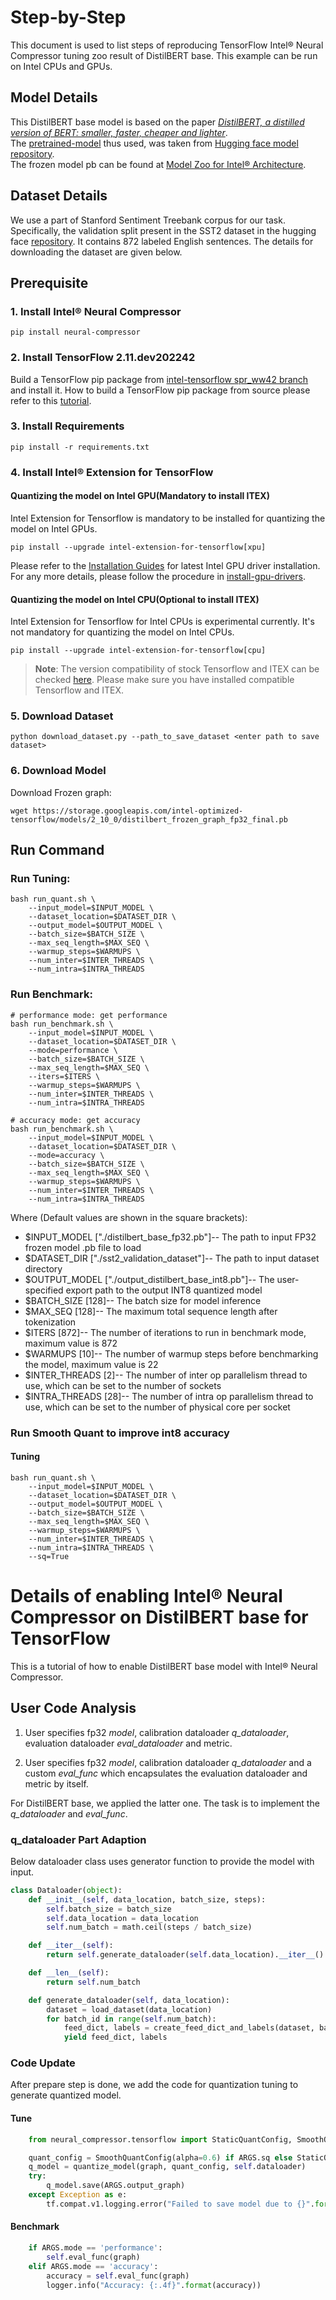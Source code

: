Step-by-Step
============

This document is used to list steps of reproducing TensorFlow Intel® Neural Compressor tuning zoo result of DistilBERT base. This example can be run on Intel CPUs and GPUs.

## Model Details
This DistilBERT base model is based on the paper [*DistilBERT, a distilled version of BERT: smaller, faster, cheaper and lighter*](https://arxiv.org/abs/1910.01108). \
The [pretrained-model](https://huggingface.co/distilbert-base-uncased-finetuned-sst-2-english?text=I+like+you.+I+love+you) thus used, was taken from [Hugging face model repository](https://huggingface.co/models). \
The frozen model pb can be found at [Model Zoo for Intel® Architecture](https://github.com/IntelAI/models/tree/master/models/language_modeling/tensorflow/distilbert_base/inference).

## Dataset Details
We use a part of Stanford Sentiment Treebank corpus for our task. Specifically, the validation split present in the SST2 dataset in the hugging face [repository](https://huggingface.co/datasets/sst2). It contains 872 labeled English sentences. The details for downloading the dataset are given below. 

## Prerequisite

### 1. Install Intel® Neural Compressor
```shell
pip install neural-compressor
```

### 2. Install TensorFlow 2.11.dev202242
Build a TensorFlow pip package from [intel-tensorflow spr_ww42 branch](https://github.com/Intel-tensorflow/tensorflow/tree/spr_ww42) and install it. How to build a TensorFlow pip package from source please refer to this [tutorial](https://www.tensorflow.org/install/source).

### 3. Install Requirements
```shell
pip install -r requirements.txt
```

### 4. Install Intel® Extension for TensorFlow

#### Quantizing the model on Intel GPU(Mandatory to install ITEX)
Intel Extension for Tensorflow is mandatory to be installed for quantizing the model on Intel GPUs.

```shell
pip install --upgrade intel-extension-for-tensorflow[xpu]
```
Please refer to the [Installation Guides](https://dgpu-docs.intel.com/installation-guides/ubuntu/ubuntu-focal-dc.html) for latest Intel GPU driver installation.
For any more details, please follow the procedure in [install-gpu-drivers](https://github.com/intel/intel-extension-for-tensorflow/blob/main/docs/install/install_for_xpu.md#install-gpu-drivers).

#### Quantizing the model on Intel CPU(Optional to install ITEX)
Intel Extension for Tensorflow for Intel CPUs is experimental currently. It's not mandatory for quantizing the model on Intel CPUs.

```shell
pip install --upgrade intel-extension-for-tensorflow[cpu]
```

> **Note**: 
> The version compatibility of stock Tensorflow and ITEX can be checked [here](https://github.com/intel/intel-extension-for-tensorflow#compatibility-table). Please make sure you have installed compatible Tensorflow and ITEX.

### 5. Download Dataset
```shell
python download_dataset.py --path_to_save_dataset <enter path to save dataset>
```

### 6. Download Model
Download Frozen graph:
```shell
wget https://storage.googleapis.com/intel-optimized-tensorflow/models/2_10_0/distilbert_frozen_graph_fp32_final.pb
```

## Run Command
### Run Tuning:
```shell
bash run_quant.sh \
    --input_model=$INPUT_MODEL \
    --dataset_location=$DATASET_DIR \
    --output_model=$OUTPUT_MODEL \
    --batch_size=$BATCH_SIZE \
    --max_seq_length=$MAX_SEQ \
    --warmup_steps=$WARMUPS \
    --num_inter=$INTER_THREADS \
    --num_intra=$INTRA_THREADS
```
### Run Benchmark:
```shell
# performance mode: get performance
bash run_benchmark.sh \
    --input_model=$INPUT_MODEL \
    --dataset_location=$DATASET_DIR \
    --mode=performance \
    --batch_size=$BATCH_SIZE \
    --max_seq_length=$MAX_SEQ \
    --iters=$ITERS \
    --warmup_steps=$WARMUPS \
    --num_inter=$INTER_THREADS \
    --num_intra=$INTRA_THREADS
```

```shell
# accuracy mode: get accuracy
bash run_benchmark.sh \
    --input_model=$INPUT_MODEL \
    --dataset_location=$DATASET_DIR \
    --mode=accuracy \
    --batch_size=$BATCH_SIZE \
    --max_seq_length=$MAX_SEQ \
    --warmup_steps=$WARMUPS \
    --num_inter=$INTER_THREADS \
    --num_intra=$INTRA_THREADS
```

Where (Default values are shown in the square brackets):
   * $INPUT_MODEL ["./distilbert_base_fp32.pb"]-- The path to input FP32 frozen model .pb file to load
   * $DATASET_DIR ["./sst2_validation_dataset"]-- The path to input dataset directory
   * $OUTPUT_MODEL ["./output_distilbert_base_int8.pb"]-- The user-specified export path to the output INT8 quantized model
   * $BATCH_SIZE [128]-- The batch size for model inference
   * $MAX_SEQ [128]-- The maximum total sequence length after tokenization
   * $ITERS [872]-- The number of iterations to run in benchmark mode, maximum value is 872
   * $WARMUPS [10]-- The number of warmup steps before benchmarking the model, maximum value is 22
   * $INTER_THREADS [2]-- The number of inter op parallelism thread to use, which can be set to the number of sockets
   * $INTRA_THREADS [28]-- The number of intra op parallelism thread to use, which can be set to the number of physical core per socket


### Run Smooth Quant to improve int8 accuracy

#### Tuning
```shell
bash run_quant.sh \
    --input_model=$INPUT_MODEL \
    --dataset_location=$DATASET_DIR \
    --output_model=$OUTPUT_MODEL \
    --batch_size=$BATCH_SIZE \
    --max_seq_length=$MAX_SEQ \
    --warmup_steps=$WARMUPS \
    --num_inter=$INTER_THREADS \
    --num_intra=$INTRA_THREADS \
    --sq=True
```


Details of enabling Intel® Neural Compressor on DistilBERT base for TensorFlow
=========================

This is a tutorial of how to enable DistilBERT base model with Intel® Neural Compressor.
## User Code Analysis
1. User specifies fp32 *model*, calibration dataloader *q_dataloader*, evaluation dataloader *eval_dataloader* and metric.

2. User specifies fp32 *model*, calibration dataloader *q_dataloader* and a custom *eval_func* which encapsulates the evaluation dataloader and metric by itself.

For DistilBERT base, we applied the latter one. The task is to implement the *q_dataloader* and *eval_func*.


### q_dataloader Part Adaption
Below dataloader class uses generator function to provide the model with input.

```python
class Dataloader(object):
    def __init__(self, data_location, batch_size, steps):
        self.batch_size = batch_size
        self.data_location = data_location
        self.num_batch = math.ceil(steps / batch_size)

    def __iter__(self):
        return self.generate_dataloader(self.data_location).__iter__()

    def __len__(self):
        return self.num_batch

    def generate_dataloader(self, data_location):
        dataset = load_dataset(data_location)
        for batch_id in range(self.num_batch):
            feed_dict, labels = create_feed_dict_and_labels(dataset, batch_id, self.num_batch)
            yield feed_dict, labels
```

### Code Update
After prepare step is done, we add the code for quantization tuning to generate quantized model.

#### Tune
```python
    from neural_compressor.tensorflow import StaticQuantConfig, SmoothQuantConfig, quantize_model

    quant_config = SmoothQuantConfig(alpha=0.6) if ARGS.sq else StaticQuantConfig()
    q_model = quantize_model(graph, quant_config, self.dataloader)
    try:
        q_model.save(ARGS.output_graph)
    except Exception as e:
        tf.compat.v1.logging.error("Failed to save model due to {}".format(str(e)))
```
#### Benchmark
```python
    if ARGS.mode == 'performance':
        self.eval_func(graph)
    elif ARGS.mode == 'accuracy':
        accuracy = self.eval_func(graph)
        logger.info("Accuracy: {:.4f}".format(accuracy))
```
